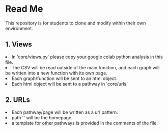 # Read Me

This repository is for students to clone and modify within their own environment.

## 1. Views
   <li> In 'core/views.py' please copy your google colab python analysis in this file. </li>
   <li> The CSV will be read outside of the main function, and each graph will be written into a new function with its own page.</li>
   <li> Each graph/function will be sent to an html object. </li>
   <li> Each html object will be sent to a pathway in 'core/urls.' </li>

## 2. URLs
   <li> Each pathway/page will be written as a url pattern. </li>
   <li> path '' will be the homepage. </li>
   <li> a template for other pathways is provided in the comments of the file. </li>
